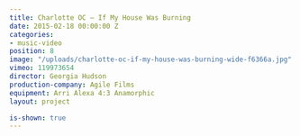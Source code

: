```yaml
---
title: Charlotte OC — If My House Was Burning
date: 2015-02-18 00:00:00 Z
categories:
- music-video
position: 8
image: "/uploads/charlotte-oc-if-my-house-was-burning-wide-f6366a.jpg"
vimeo: 119973654
director: Georgia Hudson
production-company: Agile Films
equipment: Arri Alexa 4:3 Anamorphic
layout: project

is-shown: true
---
```


